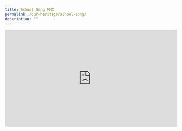 ```yaml
---
title: School Song 校歌
permalink: /our-heritage/school-song/
description: ""
---
```


<iframe width="560" height="315" src="https://www.youtube.com/embed/MbOKzDeJhZg" title="YouTube video player" frameborder="0" allow="accelerometer; autoplay; clipboard-write; encrypted-media; gyroscope; picture-in-picture" allowfullscreen></iframe>